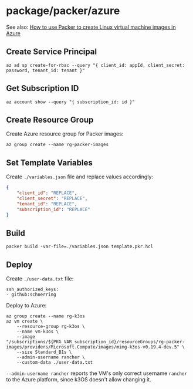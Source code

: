 # package/packer/azure

See also: [How to use Packer to create Linux virtual machine images in Azure](https://docs.microsoft.com/en-us/azure/virtual-machines/linux/build-image-with-packer)

## Create Service Principal

``` shell
az ad sp create-for-rbac --query "{ client_id: appId, client_secret: password, tenant_id: tenant }"
```

## Get Subscription ID

``` shell
az account show --query "{ subscription_id: id }"
```

## Create Resource Group

Create Azure resource group for Packer images:

``` shell
az group create --name rg-packer-images
```

## Set Template Variables

Create `./variables.json` file and replace values accordingly:

``` json
{
    "client_id": "REPLACE",
    "client_secret": "REPLACE",
    "tenant_id": "REPLACE",
    "subscription_id": "REPLACE"
}
```

## Build

``` shell
packer build -var-file=./variables.json template.pkr.hcl
```

## Deploy

Create `./user-data.txt` file:

``` text
ssh_authorized_keys:
- github:schnerring
```

Deploy to Azure:

``` shell
az group create --name rg-k3os
az vm create \
    --resource-group rg-k3os \
    --name vm-k3os \
    --image "/subscriptions/${PKG_VAR_subscription_id}/resourceGroups/rg-packer-images/providers/Microsoft.Compute/images/mimg-k3os-v0.19.4-dev.5" \
    --size Standard_B1s \
    --admin-username rancher \
    --custom-data ./user-data.txt
```

`--admin-username rancher` reports the VM's only correct username `rancher` to the Azure platform, since k3OS doesn't allow changing it.
